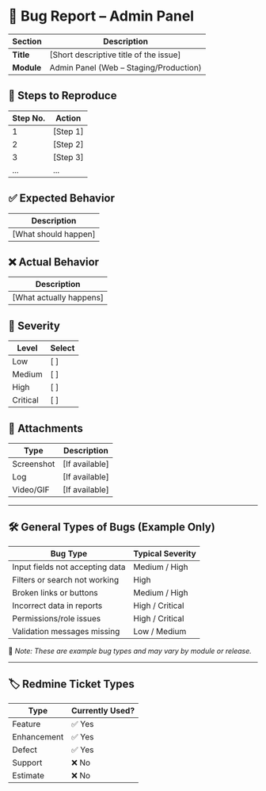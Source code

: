# 🐞 Bug Report – Admin Panel

| **Section**            | **Description** |
|------------------------|-----------------|
| **Title**              | [Short descriptive title of the issue] |
| **Module**             | Admin Panel (Web – Staging/Production) |

## 🧪 Steps to Reproduce

| **Step No.** | **Action**         |
|--------------|--------------------|
| 1            | [Step 1]           |
| 2            | [Step 2]           |
| 3            | [Step 3]           |
| ...          | ...                |

## ✅ Expected Behavior

| **Description**        |
|------------------------|
| [What should happen]   |

## ❌ Actual Behavior

| **Description**         |
|-------------------------|
| [What actually happens] |

## 🚦 Severity

| **Level**   | **Select** |
|-------------|------------|
| Low         | [ ]        |
| Medium      | [ ]        |
| High        | [ ]        |
| Critical    | [ ]        |

## 📎 Attachments

| **Type**      | **Description**      |
|---------------|----------------------|
| Screenshot    | [If available]       |
| Log           | [If available]       |
| Video/GIF     | [If available]       |

---

## 🛠️ General Types of Bugs (Example Only)

| **Bug Type**                                 | **Typical Severity** |
|----------------------------------------------|-----------------------|
| Input fields not accepting data              | Medium / High         |
| Filters or search not working                | High                  |
| Broken links or buttons                      | Medium / High         |
| Incorrect data in reports                    | High / Critical       |
| Permissions/role issues                      | High / Critical       |
| Validation messages missing                  | Low / Medium          |

📌 _Note: These are example bug types and may vary by module or release._

---

## 🏷️ Redmine Ticket Types

| **Type**      | **Currently Used?** |
|---------------|---------------------|
| Feature       | ✅ Yes              |
| Enhancement   | ✅ Yes              |
| Defect        | ✅ Yes              |
| Support       | ❌ No               |
| Estimate      | ❌ No               |
